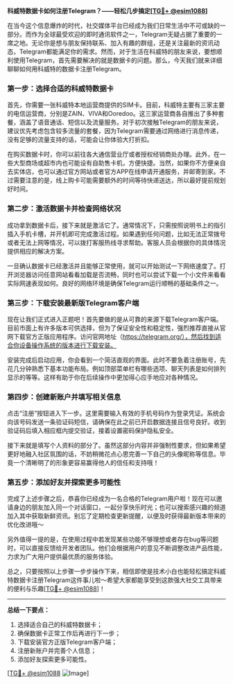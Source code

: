 **科威特数据卡如何注册Telegram？——轻松几步搞定[[TG💪+ @esim1088](https://t.me/s/esim1088)]**

在当今这个信息爆炸的时代，社交媒体平台已经成为我们日常生活中不可或缺的一部分。而作为全球最受欢迎的即时通讯软件之一，Telegram无疑占据了重要的一席之地。无论你是想与朋友保持联系、加入有趣的群组，还是关注最新的资讯动态，Telegram都能满足你的需求。然而，对于生活在科威特的朋友来说，要想顺利使用Telegram，首先需要解决的就是数据卡的问题。那么，今天我们就来详细聊聊如何用科威特的数据卡注册Telegram。

### **第一步：选择合适的科威特数据卡**

首先，你需要一张科威特本地运营商提供的SIM卡。目前，科威特主要有三家主要的电信运营商，分别是ZAIN、VIVA和Ooredoo。这三家运营商各自推出了多种套餐，涵盖了语音通话、短信以及流量服务。对于初次接触Telegram的朋友来说，建议优先考虑包含较多流量的套餐，因为Telegram需要通过网络进行消息传递，没有足够的流量支持的话，可能会让你体验大打折扣。

在购买数据卡时，你可以前往各大通信营业厅或者授权经销商处办理。此外，在一些大型商场或超市内也可能设有自助售卡机，方便快捷。当然，如果你不方便亲自去实体店，也可以通过官方网站或者官方APP在线申请开通服务，并邮寄到家。不过需要注意的是，线上购卡可能需要额外的时间等待快递送达，所以最好提前规划好时间。

### **第二步：激活数据卡并检查网络状况**

成功拿到数据卡后，接下来就是激活它了。通常情况下，只需按照说明书上的指引插入手机卡槽，并开机即可完成激活过程。如果遇到任何问题，比如无法正常拨号或者无法上网等情况，可以拨打客服热线寻求帮助。客服人员会根据你的具体情况提供相应的解决方案。

一旦确认数据卡已经激活并且能够正常使用，就可以开始测试一下网络速度了。打开浏览器访问任意网站看看加载是否流畅，同时也可以尝试下载一个小文件来看看实际网速表现如何。良好的网络环境是确保Telegram运行顺畅的基础条件之一。

### **第三步：下载安装最新版Telegram客户端**

现在让我们正式进入正题吧！首先要做的是从可靠的来源下载Telegram客户端。目前市面上有许多版本可供选择，但为了保证安全性和稳定性，强烈推荐直接从官网下载官方正版应用程序。访问官网地址（https://telegram.org/），然后找到适合你设备操作系统的版本进行下载安装。

安装完成后启动应用，你会看到一个简洁直观的界面。此时不要急着注册账号，先花几分钟熟悉下基本功能布局。例如顶部菜单栏有哪些选项、聊天列表是如何排列显示的等等。这样有助于你在后续操作中更加得心应手地应对各种情况。

### **第四步：创建新账户并填写相关信息**

点击“注册”按钮进入下一步。这里需要输入有效的手机号码作为登录凭证。系统会向该号码发送一条验证码短信，请确保在此之前已开启数据连接且信号良好。收到验证码后填入相应框内提交验证，接着设置密码保护隐私安全。

接下来就是填写个人资料的部分了。虽然这部分内容并非强制性要求，但如果希望更好地融入社区氛围的话，不妨稍微花点心思完善一下自己的头像昵称等信息。毕竟一个清晰明了的形象更容易赢得他人的信任和支持哦！

### **第五步：添加好友并探索更多可能性**

完成了上述步骤之后，恭喜你已经成为一名合格的Telegram用户啦！现在可以邀请身边的朋友加入同一个对话窗口，一起分享快乐时光；也可以搜索感兴趣的频道加入其中获取新鲜资讯。别忘了定期检查更新提醒，以便及时获得最新版本带来的优化改进哦～

另外值得一提的是，在使用过程中若发现某些功能不够理想或者存在bug等问题时，可以直接反馈给开发者团队。他们会根据用户的意见不断调整改进产品性能，力求为广大用户提供最优质的服务体验。

总之，只要按照以上步骤一步步操作下来，相信即使是技术小白也能轻松搞定科威特数据卡注册Telegram这件事儿啦～希望大家都能享受到这款强大社交工具带来的便利与乐趣[[TG💪+ @esim1088](https://t.me/s/esim1088)]！

---

**总结一下要点：**
1. 选择适合自己的科威特数据卡；
2. 确保数据卡正常工作后再进行下一步；
3. 下载安装官方正版Telegram客户端；
4. 注册新账户并完善个人信息；
5. 添加好友探索更多可能性。

[[TG💪+ @esim1088](https://t.me/s/esim1088) ![Image](https://i.postimg.cc/4NQfJmqS/Snipaste-2025-05-13-00-14-12.png)]
